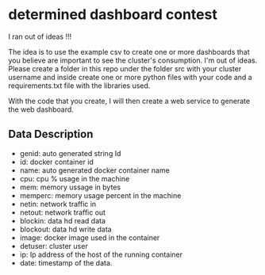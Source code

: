 # determined dashboard contest

I ran out of ideas !!!


The idea is to use the example csv to create one or more dashboards that you believe are important to see the cluster's consumption. I'm out of ideas. Please create a folder in this repo  under the folder src with your cluster username and inside create one or more python files with your code and a requirements.txt file with the libraries used.

With the code that you create, I will then create a web service to generate the web dashboard.

## Data Description

- genid: auto generated string Id
- id: docker container id 
- name: auto generated docker container name 
- cpu: cpu % usage in the machine 
- mem: memory ussage in bytes
- memperc: memory usage percent in the machine
- netin: network traffic in
- netout: network traffic out
- blockin: data hd read data
- blockout: data hd write data
- image: docker image used in the container 
- detuser: cluster user 
- ip: Ip address of the host of the running container
- date: timestamp of the data.
